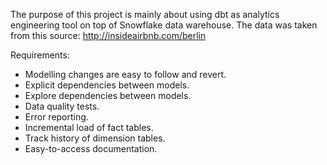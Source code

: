 The purpose of this project is mainly about using dbt as analytics engineering tool on top of Snowflake data warehouse. 
The data was taken from this source: http://insideairbnb.com/berlin

Requirements:
- Modelling changes are easy to follow and revert.
- Explicit dependencies between models.
- Explore dependencies between models.
- Data quality tests.
- Error reporting.
- Incremental load of fact tables.
- Track history of dimension tables.
- Easy-to-access documentation.


